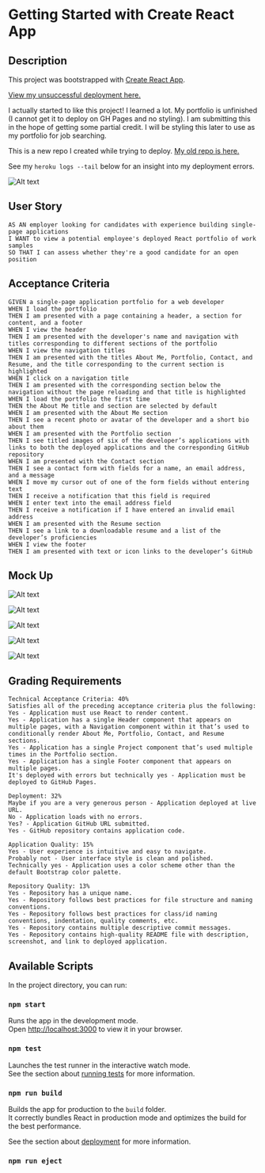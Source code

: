 # Getting Started with Create React App

## Description

This project was bootstrapped with [Create React App](https://github.com/facebook/create-react-app).

[View my unsuccessful deployment here.](https://n-roz.github.io/attempt-6-on-20/)

I actually started to like this project! I learned a lot. My portfolio is unfinished (I cannot get it to deploy on GH Pages and no styling). I am submitting this in the hope of getting some partial credit. I will be styling this later to use as my portfolio for job searching.

This is a new repo I created while trying to deploy. [My old repo is here.](https://github.com/n-roz/20-lizard-blizzard)

See my ```heroku logs --tail``` below for an insight into my deployment errors.

![Alt text](src/assets/herokulogs.png "heroku logs --tail")

## User Story 
```
AS AN employer looking for candidates with experience building single-page applications
I WANT to view a potential employee's deployed React portfolio of work samples
SO THAT I can assess whether they're a good candidate for an open position
```

## Acceptance Criteria
```
GIVEN a single-page application portfolio for a web developer
WHEN I load the portfolio
THEN I am presented with a page containing a header, a section for content, and a footer
WHEN I view the header
THEN I am presented with the developer's name and navigation with titles corresponding to different sections of the portfolio
WHEN I view the navigation titles
THEN I am presented with the titles About Me, Portfolio, Contact, and Resume, and the title corresponding to the current section is highlighted
WHEN I click on a navigation title
THEN I am presented with the corresponding section below the navigation without the page reloading and that title is highlighted
WHEN I load the portfolio the first time
THEN the About Me title and section are selected by default
WHEN I am presented with the About Me section
THEN I see a recent photo or avatar of the developer and a short bio about them
WHEN I am presented with the Portfolio section
THEN I see titled images of six of the developer’s applications with links to both the deployed applications and the corresponding GitHub repository
WHEN I am presented with the Contact section
THEN I see a contact form with fields for a name, an email address, and a message
WHEN I move my cursor out of one of the form fields without entering text
THEN I receive a notification that this field is required
WHEN I enter text into the email address field
THEN I receive a notification if I have entered an invalid email address
WHEN I am presented with the Resume section
THEN I see a link to a downloadable resume and a list of the developer’s proficiencies
WHEN I view the footer
THEN I am presented with text or icon links to the developer’s GitHub
```

## Mock Up

![Alt text](src/assets/homepage.png "Homepage")

![Alt text](src/assets/portfolio.png "Portfolio")

![Alt text](src/assets/contactme.png "Contact Me")

![Alt text](src/assets/resume.png "Resume")

![Alt text](src/assets/ghpages.png "GH Pages")

## Grading Requirements
```
Technical Acceptance Criteria: 40%
Satisfies all of the preceding acceptance criteria plus the following:
Yes - Application must use React to render content.
Yes - Application has a single Header component that appears on multiple pages, with a Navigation component within it that’s used to conditionally render About Me, Portfolio, Contact, and Resume sections.
Yes - Application has a single Project component that’s used multiple times in the Portfolio section.
Yes - Application has a single Footer component that appears on multiple pages.
It's deployed with errors but technically yes - Application must be deployed to GitHub Pages.

Deployment: 32%
Maybe if you are a very generous person - Application deployed at live URL.
No - Application loads with no errors.
Yes? - Application GitHub URL submitted.
Yes - GitHub repository contains application code.

Application Quality: 15%
Yes - User experience is intuitive and easy to navigate.
Probably not - User interface style is clean and polished.
Technically yes - Application uses a color scheme other than the default Bootstrap color palette.

Repository Quality: 13%
Yes - Repository has a unique name.
Yes - Repository follows best practices for file structure and naming conventions.
Yes - Repository follows best practices for class/id naming conventions, indentation, quality comments, etc.
Yes - Repository contains multiple descriptive commit messages.
Yes - Repository contains high-quality README file with description, screenshot, and link to deployed application.
```      

## Available Scripts

In the project directory, you can run:

### `npm start`

Runs the app in the development mode.\
Open [http://localhost:3000](http://localhost:3000) to view it in your browser.

### `npm test`

Launches the test runner in the interactive watch mode.\
See the section about [running tests](https://facebook.github.io/create-react-app/docs/running-tests) for more information.

### `npm run build`

Builds the app for production to the `build` folder.\
It correctly bundles React in production mode and optimizes the build for the best performance.

See the section about [deployment](https://facebook.github.io/create-react-app/docs/deployment) for more information.

### `npm run eject`